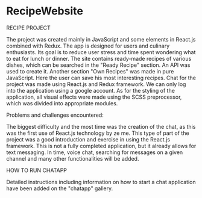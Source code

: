 # RecipeWebsite
RECIPE PROJECT

The project was created mainly in JavaScript and some elements in React.js combined with Redux. The app is designed for users and culinary enthusiasts. Its goal is to reduce user stress and time spent wondering what to eat for lunch or dinner. The site contains ready-made recipes of various dishes, which can be searched in the "Ready Recipe" section. An API was used to create it. Another section "Own Recipes" was made in pure JavaScript. Here the user can save his most interesting recipes. Chat for the project was made using React.js and Redux framework. We can only log into the application using a google account. As for the styling of the application, all visual effects were made using the SCSS preprocessor, which was divided into appropriate modules.

Problems and challenges encountered:

The biggest difficulty and the most time was the creation of the chat, as this was the first use of React.js technology by ze me. This type of part of the project was a good introduction and exercise in using the React.js framework. This is not a fully completed application, but it already allows for text messaging. In time, voice chat, searching for messages on a given channel and many other functionalities will be added.

HOW TO RUN CHATAPP 

Detailed instructions including information on how to start a chat application have been added on the "chatapp" gallery.
